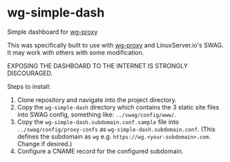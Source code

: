 # wg-simple-dash
Simple dashboard for [wg-proxy](https://github.com/jpw4dev/wg-proxy)

This was specifically built to use with [wg-proxy](https://github.com/jpw4dev/wg-proxy) and LinuxServer.io's SWAG. It may work with others with some modification.

EXPOSING THE DASHBOARD TO THE INTERNET IS STRONGLY DISCOURAGED.

Steps to install:

1. Clone repository and navigate into the project directory.
2. Copy the `wg-simple-dash` directory which contains the 3 static site files into SWAG config, something like: `../swag/config/www/`.
3. Copy the `wg-simple-dash.subdomain.conf.sample` file into `../swag/config/proxy-confs` as `wg-simple-dash.subdomain.conf`. (This defines the subdomain as `wg` e.g. `https://wg.<your-subdomain>.com`. Change if desired.)
4. Configure a CNAME record for the configured subdomain.
